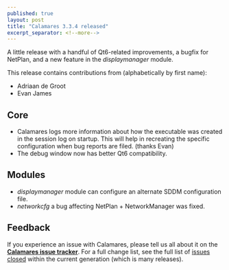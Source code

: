 ```yaml
---
published: true
layout: post
title: "Calamares 3.3.4 released"
excerpt_separator: <!--more-->
---
```


A little release with a handful of Qt6-related improvements, a bugfix for NetPlan, and a new feature in the *displaymanager* module.

<!--more-->

This release contains contributions from (alphabetically by first name):
 - Adriaan de Groot
 - Evan James

## Core ##
 - Calamares logs more information about how the executable was created
   in the session log on startup. This will help in recreating the specific
   configuration when bug reports are filed. (thanks Evan)
 - The debug window now has better Qt6 compatibility.

## Modules ##
 - *displaymanager* module can configure an alternate SDDM configuration file.
 - *networkcfg* a bug affecting NetPlan + NetworkManager was fixed.


## Feedback ##

If you experience an issue with Calamares, please tell us all about it
on the [**Calamares issue tracker**][1]. For a full change list, see
the full list of [issues closed][2] within the current generation (which is many releases).

[1]: https://github.com/calamares/calamares/issues
[2]: https://github.com/calamares/calamares/milestone/83
